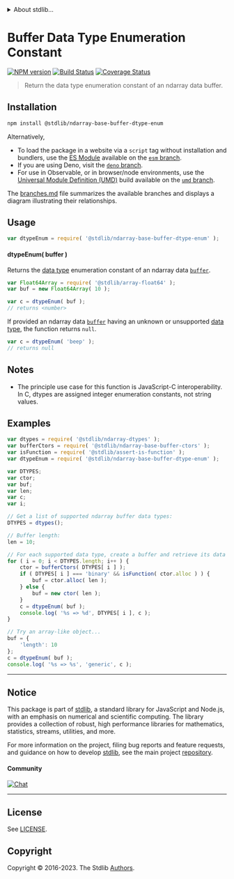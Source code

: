 <!--

@license Apache-2.0

Copyright (c) 2021 The Stdlib Authors.

Licensed under the Apache License, Version 2.0 (the "License");
you may not use this file except in compliance with the License.
You may obtain a copy of the License at

   http://www.apache.org/licenses/LICENSE-2.0

Unless required by applicable law or agreed to in writing, software
distributed under the License is distributed on an "AS IS" BASIS,
WITHOUT WARRANTIES OR CONDITIONS OF ANY KIND, either express or implied.
See the License for the specific language governing permissions and
limitations under the License.

-->


<details>
  <summary>
    About stdlib...
  </summary>
  <p>We believe in a future in which the web is a preferred environment for numerical computation. To help realize this future, we've built stdlib. stdlib is a standard library, with an emphasis on numerical and scientific computation, written in JavaScript (and C) for execution in browsers and in Node.js.</p>
  <p>The library is fully decomposable, being architected in such a way that you can swap out and mix and match APIs and functionality to cater to your exact preferences and use cases.</p>
  <p>When you use stdlib, you can be absolutely certain that you are using the most thorough, rigorous, well-written, studied, documented, tested, measured, and high-quality code out there.</p>
  <p>To join us in bringing numerical computing to the web, get started by checking us out on <a href="https://github.com/stdlib-js/stdlib">GitHub</a>, and please consider <a href="https://opencollective.com/stdlib">financially supporting stdlib</a>. We greatly appreciate your continued support!</p>
</details>

# Buffer Data Type Enumeration Constant

[![NPM version][npm-image]][npm-url] [![Build Status][test-image]][test-url] [![Coverage Status][coverage-image]][coverage-url] <!-- [![dependencies][dependencies-image]][dependencies-url] -->

> Return the data type enumeration constant of an ndarray data buffer.

<!-- Section to include introductory text. Make sure to keep an empty line after the intro `section` element and another before the `/section` close. -->

<section class="intro">

</section>

<!-- /.intro -->

<!-- Package usage documentation. -->

<section class="installation">

## Installation

```bash
npm install @stdlib/ndarray-base-buffer-dtype-enum
```

Alternatively,

-   To load the package in a website via a `script` tag without installation and bundlers, use the [ES Module][es-module] available on the [`esm` branch][esm-url].
-   If you are using Deno, visit the [`deno` branch][deno-url].
-   For use in Observable, or in browser/node environments, use the [Universal Module Definition (UMD)][umd] build available on the [`umd` branch][umd-url].

The [branches.md][branches-url] file summarizes the available branches and displays a diagram illustrating their relationships.

</section>

<section class="usage">

## Usage

```javascript
var dtypeEnum = require( '@stdlib/ndarray-base-buffer-dtype-enum' );
```

#### dtypeEnum( buffer )

Returns the [data type][@stdlib/ndarray/dtypes] enumeration constant of an ndarray data [`buffer`][@stdlib/ndarray/base/buffer-ctors].

```javascript
var Float64Array = require( '@stdlib/array-float64' );
var buf = new Float64Array( 10 );

var c = dtypeEnum( buf );
// returns <number>
```

If provided an ndarray data [`buffer`][@stdlib/ndarray/base/buffer-ctors] having an unknown or unsupported [data type][@stdlib/ndarray/dtypes], the function returns `null`.

```javascript
var c = dtypeEnum( 'beep' );
// returns null
```

</section>

<!-- /.usage -->

<!-- Package usage notes. Make sure to keep an empty line after the `section` element and another before the `/section` close. -->

<section class="notes">

## Notes

-   The principle use case for this function is JavaScript-C interoperability. In C, dtypes are assigned integer enumeration constants, not string values.

</section>

<!-- /.notes -->

<!-- Package usage examples. -->

<section class="examples">

## Examples

<!-- eslint no-undef: "error" -->

```javascript
var dtypes = require( '@stdlib/ndarray-dtypes' );
var bufferCtors = require( '@stdlib/ndarray-base-buffer-ctors' );
var isFunction = require( '@stdlib/assert-is-function' );
var dtypeEnum = require( '@stdlib/ndarray-base-buffer-dtype-enum' );

var DTYPES;
var ctor;
var buf;
var len;
var c;
var i;

// Get a list of supported ndarray buffer data types:
DTYPES = dtypes();

// Buffer length:
len = 10;

// For each supported data type, create a buffer and retrieve its data type enumeration constant...
for ( i = 0; i < DTYPES.length; i++ ) {
    ctor = bufferCtors( DTYPES[ i ] );
    if ( DTYPES[ i ] === 'binary' && isFunction( ctor.alloc ) ) {
        buf = ctor.alloc( len );
    } else {
        buf = new ctor( len );
    }
    c = dtypeEnum( buf );
    console.log( '%s => %d', DTYPES[ i ], c );
}

// Try an array-like object...
buf = {
    'length': 10
};
c = dtypeEnum( buf );
console.log( '%s => %s', 'generic', c );
```

</section>

<!-- /.examples -->

<!-- Section to include cited references. If references are included, add a horizontal rule *before* the section. Make sure to keep an empty line after the `section` element and another before the `/section` close. -->

<section class="references">

</section>

<!-- /.references -->

<!-- Section for related `stdlib` packages. Do not manually edit this section, as it is automatically populated. -->

<section class="related">

</section>

<!-- /.related -->

<!-- Section for all links. Make sure to keep an empty line after the `section` element and another before the `/section` close. -->


<section class="main-repo" >

* * *

## Notice

This package is part of [stdlib][stdlib], a standard library for JavaScript and Node.js, with an emphasis on numerical and scientific computing. The library provides a collection of robust, high performance libraries for mathematics, statistics, streams, utilities, and more.

For more information on the project, filing bug reports and feature requests, and guidance on how to develop [stdlib][stdlib], see the main project [repository][stdlib].

#### Community

[![Chat][chat-image]][chat-url]

---

## License

See [LICENSE][stdlib-license].


## Copyright

Copyright &copy; 2016-2023. The Stdlib [Authors][stdlib-authors].

</section>

<!-- /.stdlib -->

<!-- Section for all links. Make sure to keep an empty line after the `section` element and another before the `/section` close. -->

<section class="links">

[npm-image]: http://img.shields.io/npm/v/@stdlib/ndarray-base-buffer-dtype-enum.svg
[npm-url]: https://npmjs.org/package/@stdlib/ndarray-base-buffer-dtype-enum

[test-image]: https://github.com/stdlib-js/ndarray-base-buffer-dtype-enum/actions/workflows/test.yml/badge.svg?branch=main
[test-url]: https://github.com/stdlib-js/ndarray-base-buffer-dtype-enum/actions/workflows/test.yml?query=branch:main

[coverage-image]: https://img.shields.io/codecov/c/github/stdlib-js/ndarray-base-buffer-dtype-enum/main.svg
[coverage-url]: https://codecov.io/github/stdlib-js/ndarray-base-buffer-dtype-enum?branch=main

<!--

[dependencies-image]: https://img.shields.io/david/stdlib-js/ndarray-base-buffer-dtype-enum.svg
[dependencies-url]: https://david-dm.org/stdlib-js/ndarray-base-buffer-dtype-enum/main

-->

[chat-image]: https://img.shields.io/gitter/room/stdlib-js/stdlib.svg
[chat-url]: https://app.gitter.im/#/room/#stdlib-js_stdlib:gitter.im

[stdlib]: https://github.com/stdlib-js/stdlib

[stdlib-authors]: https://github.com/stdlib-js/stdlib/graphs/contributors

[umd]: https://github.com/umdjs/umd
[es-module]: https://developer.mozilla.org/en-US/docs/Web/JavaScript/Guide/Modules

[deno-url]: https://github.com/stdlib-js/ndarray-base-buffer-dtype-enum/tree/deno
[umd-url]: https://github.com/stdlib-js/ndarray-base-buffer-dtype-enum/tree/umd
[esm-url]: https://github.com/stdlib-js/ndarray-base-buffer-dtype-enum/tree/esm
[branches-url]: https://github.com/stdlib-js/ndarray-base-buffer-dtype-enum/blob/main/branches.md

[stdlib-license]: https://raw.githubusercontent.com/stdlib-js/ndarray-base-buffer-dtype-enum/main/LICENSE

[@stdlib/ndarray/dtypes]: https://github.com/stdlib-js/ndarray-dtypes

[@stdlib/ndarray/base/buffer-ctors]: https://github.com/stdlib-js/ndarray-base-buffer-ctors

</section>

<!-- /.links -->
